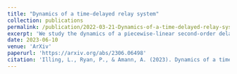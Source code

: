 ```yaml
---
title: "Dynamics of a time-delayed relay system"
collection: publications
permalink: /publication/2022-03-21-Dynamics-of-a-time-delayed-relay-system
excerpt: 'We study the dynamics of a piecewise-linear second-order delay differential equation that is representative of feedback systems with relays (switches) that actuate after a fixed delay. The system under study exhibits strong multirhythmicity, the coexistence of many stable periodic solutions for the same values of the parameters. We present a detailed study of these periodic solutions and their bifurcations. Starting from an integro-differential model, we show how to reduce the system to a set of finite-dimensional maps. We then demonstrate that the parameter regions of existence of periodic solutions can be understood in terms of discontinuity induced bifurcations and their stability is determined by smooth bifurcations. Using this technique we are able to show that slowly oscillating solutions are always stable if they exist. We also demonstrate the coexistence of stable periodic solutions with quasiperiodic solutions.'
date: 2023-06-10
venue: 'ArXiv'
paperurl: 'https://arxiv.org/abs/2306.06498'
citation: 'Illing, L., Ryan, P., & Amann, A. (2023). Dynamics of a time-delayed relay system. arXiv preprint arXiv:2306.06498.'
---
```


